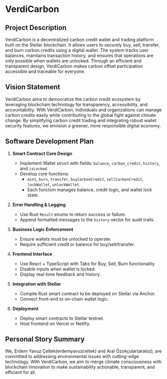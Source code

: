 
# VerdiCarbon

## Project Description
VerdiCarbon is a decentralized carbon credit wallet and trading platform built on the Stellar blockchain. It allows users to securely buy, sell, transfer, and burn carbon credits using a digital wallet. The system tracks user balances, maintains transaction history, and ensures that operations are only possible when wallets are unlocked. Through an efficient and transparent design, VerdiCarbon makes carbon offset participation accessible and traceable for everyone.

## Vision Statement
VerdiCarbon aims to democratize the carbon credit ecosystem by leveraging blockchain technology for transparency, accessibility, and accountability. With VerdiCarbon, individuals and organizations can manage carbon credits easily while contributing to the global fight against climate change. By simplifying carbon credit trading and integrating robust wallet security features, we envision a greener, more responsible digital economy.

## Software Development Plan
1. **Smart Contract Core Design**
   - Implement Wallet struct with fields: `balance`, `carbon_credit`, `history`, and `isLocked`.
   - Develop core functions:
     - `mint`, `burn`, `transfer`, `buyCarbonCredit`, `sellCarbonCredit`, `lockWallet`, `unlockWallet`.
     - Each function manages balance, credit logic, and wallet lock state.

2. **Error Handling & Logging**
   - Use Rust `Result` enums to return success or failure.
   - Append formatted messages to the `history` vector for audit trails.

3. **Business Logic Enforcement**
   - Ensure wallets must be unlocked to operate.
   - Require sufficient credit or balance for buy/sell/transfer.

4. **Frontend Interface**
   - Use React + TypeScript with Tabs for Buy, Sell, Burn functionality.
   - Disable inputs when wallet is locked.
   - Display real-time feedback and history.

5. **Integration with Stellar**
   - Compile Rust smart contract to be deployed on Stellar via Anchor.
   - Connect front-end to on-chain wallet logic.

6. **Deployment**
   - Deploy smart contracts to Stellar testnet.
   - Host frontend on Vercel or Netlify.

## Personal Story Summary
We, Erdem Yavuz Çeltek(erdemyavuzceltek) and Aral Özokçular(araloz), are committed to addressing environmental issues with cutting-edge technology. With VerdiCarbon, we aim to merge climate consciousness with blockchain innovation to make sustainability actionable, transparent, and efficient for all.

